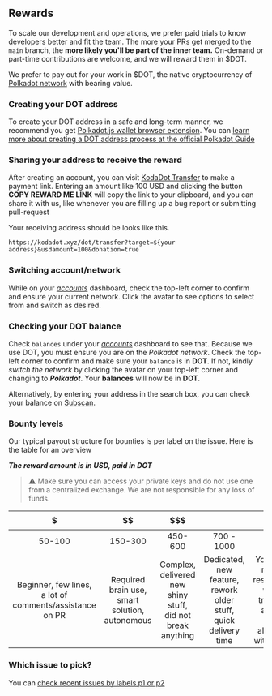## Rewards

To scale our development and operations, we prefer paid trials to know developers better and fit the team. The more your PRs get merged to the `main` branch, the **more likely you'll be part of the inner team.**
On-demand or part-time contributions are welcome, and we will reward them in $DOT.

We prefer to pay out for your work in $DOT, the native cryptocurrency of [Polkadot network](https://polkadot.network) with bearing value.

### Creating your DOT address

To create your DOT address in a safe and long-term manner, we recommend you get [Polkadot.js wallet browser extension](https://guide.kusama.network/docs/learn-account-generation/#polkadotjs-browser-plugin). You can [learn more about creating a DOT address process at the official Polkadot Guide](https://wiki.polkadot.network/docs/learn-account-generation/)

### Sharing your address to receive the reward

After creating an account, you can visit [KodaDot Transfer](https://kodadot.xyz/dot/transfer) to make a payment link. Entering an amount like 100 USD and clicking the button **COPY REWARD ME LINK** will copy the link to your clipboard, and you can share it with us, like whenever you are filling up a bug report or submitting pull-request

Your receiving address should be looks like this.

`https://kodadot.xyz/dot/transfer?target=${your address}&usdamount=100&donation=true`

### Switching account/network

While on your _[accounts](https://polkadot.js.org/apps/#/accounts)_ dashboard, check the top-left corner to confirm and ensure your current network. Click the avatar to see options to select from and switch as desired.

### Checking your DOT balance

Check `balances` under your _[accounts](https://polkadot.js.org/apps/#/accounts)_ dashboard to see that. Because we use DOT, you must ensure you are on the _Polkadot network_. Check the top-left corner to confirm and make sure your `balance` is in **DOT**. If not, kindly _switch the network_ by clicking the avatar on your top-left corner and changing to **_Polkadot_**. Your **balances** will now be in **DOT**.

Alternatively, by entering your address in the search box, you can check your balance on [Subscan](https://www.subscan.io).

### Bounty levels

Our typical payout structure for bounties is per label on the issue. Here is the table for an overview

**_The reward amount is in USD, paid in DOT_**

> ⚠️ Make sure you can access your private keys and do not use one from a centralized exchange. We are not responsible for any loss of funds.


|                              $                               |                          $$                           |                                $$$                                |                              $$$$                               |                                         $$$$$                                          |
| :----------------------------------------------------------: | :---------------------------------------------------: | :---------------------------------------------------------------: | :-------------------------------------------------------------: | :------------------------------------------------------------------------------------: |
|                            50-100                            |                        150-300                        |                              450-600                              |                           700 - 1000                            |                                         1000+                                          |
| Beginner, few lines, <br /> a lot of comments/assistance on PR | Required brain use, <br /> smart solution, autonomous | Complex, delivered new shiny stuff, <br /> did not break anything | Dedicated, new feature, rework older stuff, quick delivery time | You seems reliable, responsible, we can trust you, and you have alignment with project |

### Which issue to pick?

You can [check recent issues by labels p1 or p2](https://github.com/kodadot/nft-gallery/issues?q=is%3Aissue+is%3Aopen+sort%3Aupdated-desc+label%3Ap1%2Cp2)